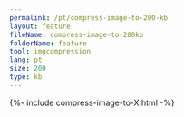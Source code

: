 ```yaml
---
permalink: /pt/compress-image-to-200-kb
layout: feature
fileName: compress-image-to-200kb
folderName: feature
tool: imgcompression
lang: pt
size: 200
type: kb
---
```


{%- include compress-image-to-X.html -%}
